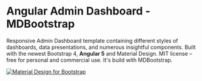 # Angular Admin Dashboard - MDBootstrap

Responsive Admin Dashboard template containing different styles of dashboards, data presentations, and numerous insightful components. Built with the newest Bootstrap 4, **Angular 5** and Material Design. MIT license – free for personal and commercial use. It's build with MDBootstrap.

[![Material Design for Bootstrap](https://mdbootstrap.com/wp-content/uploads/2018/03/admin-angular.png)](https://mdbootstrap.com/freebies/angular-admin-dashboard-template-angular-5-material-design/)

